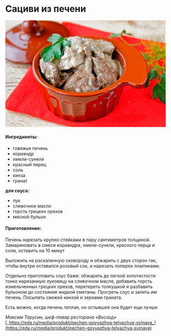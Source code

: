 # Сациви из печени

![](../pics/unnamed.jpg)

#### Ингредиенты:

* говяжья печень
* кориандр
* хмели-сунели
* красный перец
* соль
* кинза
* гранат

**для соуса:**

* лук
* сливочное масло
* горсть грецких орехов
* мясной бульон

#### Приготовление:

Печень нарезать крупно стейками в пару сантиметров толщиной. Замариновать в смеси кориандра, хмели-сунели, красного перца и соли, оставить на 10 минут

Выложить на раскаленную сковороду и обжарить с двух сторон так, чтобы внутри оставался розовый сок, и нарезать поперек ломтиками. 

Отдельно приготовить соус баже: обжарить до легкой золотистости тонко нарезанную луковицу на сливочном масле, добавить горсть измельченных грецких орехов, перетереть толкушкой и разбавить бульоном до состояния жидкой сметаны. Прогреть соус и залить им печень. Посыпать свежей кинзой и зернами граната. 

Есть можно, когда печень теплая, но остывшей она будет еще лучше

_Максим Тарусин, шеф-повар ресторана «Восход»_ [_https://eda.ru/media/produkt/pechen-govyazhya-telyachya-svinaya_](https://eda.ru/media/produkt/pechen-govyazhya-telyachya-svinaya)


